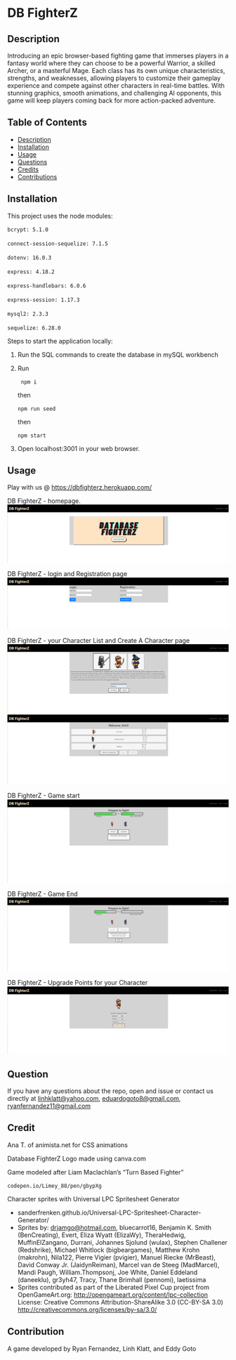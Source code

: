 # DB FighterZ

## Description

Introducing an epic browser-based fighting game that immerses players in a fantasy world where they can choose to be a powerful Warrior, a skilled Archer, or a masterful Mage. Each class has its own unique characteristics, strengths, and weaknesses, allowing players to customize their gameplay experience and compete against other characters in real-time battles. With stunning graphics, smooth animations, and challenging AI opponents, this game will keep players coming back for more action-packed adventure.

## Table of Contents

- [Description](#description)
- [Installation](#installation)
- [Usage](#usage)
- [Questions](#question)
- [Credits](#credit)
- [Contributions](#contribution)

## Installation

This project uses the node modules:

    bcrypt: 5.1.0

    connect-session-sequelize: 7.1.5

    dotenv: 16.0.3

    express: 4.18.2

    express-handlebars: 6.0.6

    express-session: 1.17.3

    mysql2: 2.3.3

    sequelize: 6.28.0

Steps to start the application locally:

1.  Run the SQL commands to create the database in mySQL workbench

2.  Run

         npm i

    then

        npm run seed

    then

        npm start
3. Open localhost:3001 in your web browser.

## Usage

Play with us @ https://dbfighterz.herokuapp.com/

DB FighterZ - homepage.
![Screen shot of my application](./public/images/dbfighterz-homepage.png)

DB FighterZ - login and Registration page
![Screen shot of my application](./public/images/dbfighterz-loginpage.png)

DB FighterZ - your Character List and Create A Character page
![Screen shot of my application](./public/images/dbfighterz-createCharPage.png)
![Screen shot of my application](./public/images/dbfighterz-characterPage.png)

DB FighterZ - Game start
![Screen shot of my application](./public/images/dbfighterz-playgame.png)

DB FighterZ - Game End
![Screen shot of my application](./public/images/dbfighterz-endGamePage.png)

DB FighterZ - Upgrade Points for your Character
![Screen shot of my application](./public/images/dbfighterz-upgradePoints.png)

## Question

If you have any questions about the repo, open and issue or contact us directly at linhklatt@yahoo.com, eduardogoto8@gmail.com, ryanfernandez11@gmail.com

## Credit

Ana T. of animista.net for CSS animations

Database FighterZ Logo made using canva.com

Game modeled after Liam Maclachlan’s “Turn Based Fighter”

    codepen.io/Limey_88/pen/gbypXg

Character sprites with Universal LPC Spritesheet Generator

- sanderfrenken.github.io/Universal-LPC-Spritesheet-Character-Generator/
- Sprites by: drjamgo@hotmail.com, bluecarrot16, Benjamin K. Smith (BenCreating), Evert, Eliza Wyatt (ElizaWy), TheraHedwig, MuffinElZangano, Durrani, Johannes Sjolund (wulax), Stephen Challener (Redshrike), Michael Whitlock (bigbeargames), Matthew Krohn (makrohn), Nila122, Pierre Vigier (pvigier), Manuel Riecke (MrBeast), David Conway Jr. (JaidynReiman), Marcel van de Steeg (MadMarcel), Mandi Paugh, William.Thompsonj, Joe White, Daniel Eddeland (daneeklu), gr3yh47, Tracy, Thane Brimhall (pennomi), laetissima
- Sprites contributed as part of the Liberated Pixel Cup project from OpenGameArt.org: http://opengameart.org/content/lpc-collection License: Creative Commons Attribution-ShareAlike 3.0 (CC-BY-SA 3.0) http://creativecommons.org/licenses/by-sa/3.0/

## Contribution

A game developed by Ryan Fernandez, Linh Klatt, and Eddy Goto

